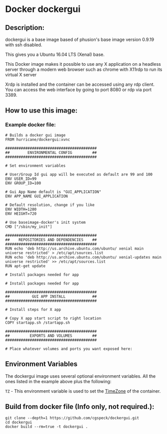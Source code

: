 # Docker dockergui

## Description:
dockergui is a base image based of phusion's base image version 0.9.19 with ssh disabled.

This gives you a Ubuntu 16.04 LTS (Xenal) base.

This Docker image makes it possible to use any X application on a headless server through a modern web browser such as chrome with X11rdp to run its virtual X server

Xrdp is installed and the container can be accessed using any rdp client. You can access the web interface by going to port 8080 or rdp via port 3389.


## How to use this image:

### Example docker file:

```
# Builds a docker gui image
FROM hurricane/dockergui:xvnc

#########################################
##        ENVIRONMENTAL CONFIG         ##
#########################################

# Set environment variables

# User/Group Id gui app will be executed as default are 99 and 100
ENV USER_ID=99
ENV GROUP_ID=100

# Gui App Name default is "GUI_APPLICATION"
ENV APP_NAME GUI_APPLICATION

# Default resolution, change if you like
ENV WIDTH=1280
ENV HEIGHT=720

# Use baseimage-docker's init system
CMD ["/sbin/my_init"]

#########################################
##    REPOSITORIES AND DEPENDENCIES    ##
#########################################
RUN echo 'deb http://us.archive.ubuntu.com/ubuntu/ xenial main universe restricted' > /etc/apt/sources.list
RUN echo 'deb http://us.archive.ubuntu.com/ubuntu/ xenial-updates main universe restricted' >> /etc/apt/sources.list
RUN apt-get update

# Install packages needed for app

# Install packages needed for app

#########################################
##          GUI APP INSTALL            ##
#########################################

# Install steps for X app

# Copy X app start script to right location
COPY startapp.sh /startapp.sh

#########################################
##         EXPORTS AND VOLUMES         ##
#########################################

# Place whatever volumes and ports you want exposed here:

```

## Environment Variables

The dockergui image uses several optional environment variables. All the ones listed in the example above plus the following:

`TZ` - This environment variable is used to set the [TimeZone] of the container.

[TimeZone]: http://en.wikipedia.org/wiki/List_of_tz_database_time_zones

## Build from docker file (Info only, not required.):

```
git clone --depth=1 https://github.com/cgspeck/dockergui.git
cd dockergui
docker build --rm=true -t dockergui .
```
